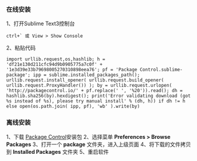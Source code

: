 ### **在线安装**

1、打开Sublime Text3控制台 
```
ctrl+` 或 View > Show Console
```

2、粘贴代码

```
import urllib.request,os,hashlib; h = 'df21e130d211cfc94d9b0905775a7c0f' + '1e3d39e33b79698005270310898eea76'; pf = 'Package Control.sublime-package'; ipp = sublime.installed_packages_path(); urllib.request.install_opener( urllib.request.build_opener( urllib.request.ProxyHandler()) ); by = urllib.request.urlopen( 'http://packagecontrol.io/' + pf.replace(' ', '%20')).read(); dh = hashlib.sha256(by).hexdigest(); print('Error validating download (got %s instead of %s), please try manual install' % (dh, h)) if dh != h else open(os.path.join( ipp, pf), 'wb' ).write(by)
```
### **离线安装**
1、下载 [Package Control](https://packagecontrol.io/Package%20Control.sublime-package)安装包 
2、选择菜单 **Preferences > Browse Packages**
3、打开一个 **package** 文件夹，进入上级页面
4、将下载的文件拷贝到 **Installed Packages** 文件夹
5、重启软件
